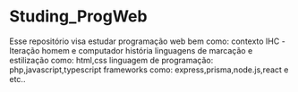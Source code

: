 # Studing_ProgWeb
Esse repositório visa estudar programação web
bem como:
  contexto
  IHC -Iteração homem e computador
  história
  linguagens de marcação e estilização como: html,css
  linguagem de programação: php,javascript,typescript
  frameworks como: express,prisma,node.js,react e etc..

